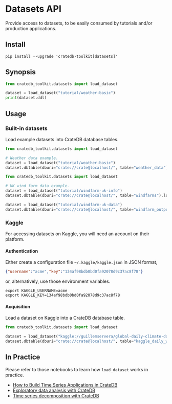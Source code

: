 # Datasets API

Provide access to datasets, to be easily consumed by tutorials
and/or production applications.

## Install
```shell
pip install --upgrade 'cratedb-toolkit[datasets]'
```

## Synopsis

```python
from cratedb_toolkit.datasets import load_dataset

dataset = load_dataset("tutorial/weather-basic")
print(dataset.ddl)
```

## Usage

### Built-in datasets
Load example datasets into CrateDB database tables.
```python
from cratedb_toolkit.datasets import load_dataset

# Weather data example.
dataset = load_dataset("tutorial/weather-basic")
dataset.dbtable(dburi="crate://crate@localhost/", table="weather_data").load()
```
```python
from cratedb_toolkit.datasets import load_dataset

# UK wind farm data example.
dataset = load_dataset("tutorial/windfarm-uk-info")
dataset.dbtable(dburi="crate://crate@localhost/", table="windfarms").load()

dataset = load_dataset("tutorial/windfarm-uk-data")
dataset.dbtable(dburi="crate://crate@localhost/", table="windfarm_output").load()
```

### Kaggle
For accessing datasets on Kaggle, you will need an account on their platform.

#### Authentication
Either create a configuration file `~/.kaggle/kaggle.json` in JSON format,
```json
{"username":"acme","key":"134af98bdb0bd0fa92078d9c37ac8f78"}
```
or, alternatively, use those environment variables.
```shell
export KAGGLE_USERNAME=acme
export KAGGLE_KEY=134af98bdb0bd0fa92078d9c37ac8f78
```

#### Acquisition
Load a dataset on Kaggle into a CrateDB database table.
```python
from cratedb_toolkit.datasets import load_dataset

dataset = load_dataset("kaggle://guillemservera/global-daily-climate-data/daily_weather.parquet")
dataset.dbtable(dburi="crate://crate@localhost/", table="kaggle_daily_weather").load()
```


## In Practice

Please refer to those notebooks to learn how `load_dataset` works in practice.

- [How to Build Time Series Applications in CrateDB]
- [Exploratory data analysis with CrateDB]
- [Time series decomposition with CrateDB]


[Exploratory data analysis with CrateDB]: https://github.com/crate/cratedb-examples/blob/main/topic/timeseries/exploratory_data_analysis.ipynb
[How to Build Time Series Applications in CrateDB]: https://github.com/crate/cratedb-examples/blob/main/topic/timeseries/dask-weather-data-import.ipynb
[Time series decomposition with CrateDB]: https://github.com/crate/cratedb-examples/blob/main/topic/timeseries/time-series-decomposition.ipynb
